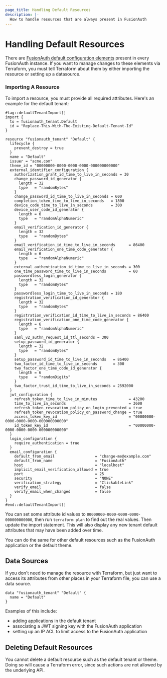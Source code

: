 ```yaml
---
page_title: Handling Default Resources
description: |-
  How to handle resources that are always present in FusionAuth
---
```


# Handling Default Resources

There are [FusionAuth default configuration elements](https://fusionauth.io/docs/get-started/core-concepts/limitations#default-configuration) present in every FusionAuth instance. If you want to manage changes to these elements via Terraform, you must tell Terraform about them by either importing the resource or setting up a datasource.

### Importing A Resource

To import a resource, you must provide all required attributes. Here's an example for the default tenant:

```hcl
#tag::defaultTenantImport[]
import {
  to = fusionauth_tenant.Default
  id = "Replace-This-With-The-Existing-Default-Tenant-Id"
}

resource "fusionauth_tenant" "Default" {
  lifecycle {
    prevent_destroy = true
  }
  name = "Default"
  issuer = "acme.com"
  theme_id = "00000000-0000-0000-0000-000000000000"
  external_identifier_configuration {
    authorization_grant_id_time_to_live_in_seconds = 30
    change_password_id_generator {
      length = 32
      type   = "randomBytes"
    }
    change_password_id_time_to_live_in_seconds = 600
    completion_token_time_to_live_in_seconds   = 1800
    device_code_time_to_live_in_seconds        = 300
    device_user_code_id_generator {
      length = 6
      type   = "randomAlphaNumeric"
    }
    email_verification_id_generator {
      length = 32
      type   = "randomBytes"
    }
    email_verification_id_time_to_live_in_seconds      = 86400
    email_verification_one_time_code_generator {
      length = 6
      type   = "randomAlphaNumeric"
    }
    external_authentication_id_time_to_live_in_seconds = 300
    one_time_password_time_to_live_in_seconds          = 60
    passwordless_login_generator {
      length = 32
      type   = "randomBytes"
    }
    passwordless_login_time_to_live_in_seconds = 180
    registration_verification_id_generator {
      length = 32
      type   = "randomBytes"
    }
    registration_verification_id_time_to_live_in_seconds = 86400
    registration_verification_one_time_code_generator {
      length = 6
      type   = "randomAlphaNumeric"
    }
    saml_v2_authn_request_id_ttl_seconds = 300
    setup_password_id_generator {
      length = 32
      type   = "randomBytes"
    }
    setup_password_id_time_to_live_in_seconds   = 86400
    two_factor_id_time_to_live_in_seconds       = 300
    two_factor_one_time_code_id_generator {
      length = 6
      type   = "randomDigits"
    }
    two_factor_trust_id_time_to_live_in_seconds = 2592000
  }
  jwt_configuration {
    refresh_token_time_to_live_in_minutes              = 43200
    time_to_live_in_seconds                            = 3600
    refresh_token_revocation_policy_on_login_prevented = true
    refresh_token_revocation_policy_on_password_change = true
    access_token_key_id                                = "00000000-0000-0000-0000-000000000000"
    id_token_key_id                                    = "00000000-0000-0000-0000-000000000000"
  }
  login_configuration {
    require_authentication = true
  }
  email_configuration {
    default_from_email                  = "change-me@example.com"
    default_from_name                   = "FusionAuth"
    host                                = "localhost"
    implicit_email_verification_allowed = true
    port                                = 25
    security                            = "NONE"
    verification_strategy               = "ClickableLink"
    verify_email                        = false
    verify_email_when_changed           = false
  }
}
#end::defaultTenantImport[]
```

You can set some attribute id values to `00000000-0000-0000-0000-000000000000`, then run `terraform plan` to find out the real values. Then update the import statement. This will also display any new tenant default attributes that may have been added over time.

You can do the same for other default resources such as the FusionAuth application or the default theme.

## Data Sources

If you don't need to manage the resource with Terraform, but just want to access its attributes from other places in your Terraform file, you can use a data source.

```hcl
data "fusionauth_tenant" "Default" {
  name = "Default"
}
```

Examples of this include:

* adding applications in the default tenant
* associating a JWT signing key with the FusionAuth application
* setting up an IP ACL to limit access to the FusionAuth application

## Deleting Default Resources

You cannot delete a default resource such as the default tenant or theme. Doing so will cause a Terraform error, since such actions are not allowed by the underlying API.
